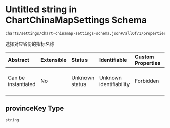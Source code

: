 # Untitled string in ChartChinaMapSettings Schema

```txt
charts/settings/chart-chinamap-settings-schema.json#/allOf/1/properties/provinceKey
```

选择对应省份的指标名称

| Abstract            | Extensible | Status         | Identifiable            | Custom Properties | Additional Properties | Access Restrictions | Defined In                                                                                                                 |
| :------------------ | :--------- | :------------- | :---------------------- | :---------------- | :-------------------- | :------------------ | :------------------------------------------------------------------------------------------------------------------------- |
| Can be instantiated | No         | Unknown status | Unknown identifiability | Forbidden         | Allowed               | none                | [chart-chinamap-settings-schema.json\*](../out/charts/settings/chart-chinamap-settings-schema.json "open original schema") |

## provinceKey Type

`string`
